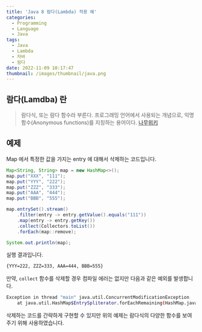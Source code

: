 ```yaml
---
title: 'Java 8 람다(Lambda) 적용 예'
categories:
  - Programming
  - Language
  - Java
tags:
  - Java
  - Lambda
  - 자바
  - 람다
date: 2022-11-09 10:17:47
thumbnail: /images/thumbnail/java.png
---
```


## 람다(Lamdba) 란

> 람다식, 또는 람다 함수라 부른다.
> 프로그래밍 언어에서 사용되는 개념으로, 익명 함수(Anonymous functions)를 지칭하는 용어이다.
> [나무위키](https://namu.wiki/w/%EB%9E%8C%EB%8B%A4%EC%8B%9D)

## 예제

Map 에서 특정한 값을 가지는 entry 에 대해서 삭제하는 코드입니다.

```java
Map<String, String> map = new HashMap<>();
map.put("XXX", "111");
map.put("YYY", "222");
map.put("ZZZ", "333");
map.put("AAA", "444");
map.put("BBB", "555");

map.entrySet().stream()
    .filter(entry -> entry.getValue().equals("111"))
    .map(entry -> entry.getKey())
    .collect(Collectors.toList())
    .forEach(map::remove);

System.out.println(map);
```

실행 결과입니다.

```bash
{YYY=222, ZZZ=333, AAA=444, BBB=555}
```

만약, `collect` 함수를 삭제할 경우 컴파일 에러는 없지만 다음과 같은 예외를 발생합니다.

```bash
Exception in thread "main" java.util.ConcurrentModificationException
    at java.util.HashMap$EntrySpliterator.forEachRemaining(HashMap.java:20)
```

삭제하는 코드를 간략하게 구현할 수 있지만 위의 예제는 람다식의 다양한 함수를 보여주기 위해 사용하였습니다.
